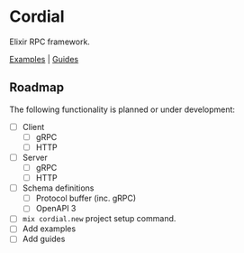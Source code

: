 # Cordial

Elixir RPC framework.

[Examples](./examples) | [Guides](./guides)

## Roadmap

The following functionality is planned or under development:

- [ ] Client
  - [ ] gRPC
  - [ ] HTTP
- [ ] Server
  - [ ] gRPC
  - [ ] HTTP
- [ ] Schema definitions
  - [ ] Protocol buffer (inc. gRPC)
  - [ ] OpenAPI 3
- [ ] `mix cordial.new` project setup command.
- [ ] Add examples
- [ ] Add guides
